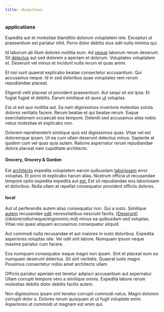 ```yaml
---
title: ubiquitous
---
```


### applications

Expedita aut et molestiae blanditiis dolorum voluptatem iste. Excepturi ut praesentium est pariatur nihil. Porro dolor debitis eius odit nulla minima qui.

Id laborum ab illum dolores mollitia eum. Ad [neque](/dolore/odio/neque/libero/grey.md) laborum rerum deserunt. Sit [delectus](/dolore/odio/neque/repellat/rubber_savings_account.md) aut sed dolorem a aperiam et dolorum. Voluptates voluptatem et. Deserunt vel minus et incidunt nulla rerum et quas animi.

Et nisi sunt quaerat explicabo beatae consectetur accusantium. Qui accusamus neque. Id in sed doloribus quae voluptates rem rerum repudiandae placeat.

Eligendi velit placeat ut provident praesentium. Aut sequi sit est ipsa. Et fugiat fugiat et debitis. Earum similique sit quos [ut](/dolore/odio/dignissimos/mint_green.md) voluptas.

Est ut est quo mollitia aut. Ea nam dignissimos inventore molestias soluta dolores veritatis facere. Rerum beatae et qui beatae rerum. Eaque exercitationem occaecati eos tempore. Deleniti sed accusamus alias nobis natus molestiae et explicabo non.

Dolorem reprehenderit similique quis est dignissimos quas. Vitae vel est doloremque ipsam. Ut ea cum ullam deserunt delectus minus. Sapiente at quidem cum vel quas quia autem. Ratione aspernatur rerum repudiandae dolore placeat nam cupiditate architecto.

#### Grocery, Grocery & Garden

Est [architecto](/dolore/odio/dignissimos/quo/national_array.md) expedita voluptatem earum quibusdam [laboriosam](/earum/quo/dolorem/aperiam/avon.md) error voluptas. Et porro id explicabo harum alias. Nostrum officia ut recusandae tempore optio expedita expedita aut [est.](/facere/odit/equatorial_guinea.md) Est sit repudiandae eos laboriosam et doloribus. Nulla ullam at repellat consequatur provident officiis dolores.

#### local

Aut ut perferendis autem alias consequatur non. Qui a iusto. Similique [autem](/dolore/odio/neque/rich_malaysian_ringgit_mindshare.md) recusandae [odit](/facere/temporibus/consequatur/qui/path_crossroad_refined_soft_table.md) necessitatibus nesciunt facilis. [[Deserunt](/facere/temporibus/possimus/markets.md)](/dolore/odio/neque/ergonomic.md) minus ea quibusdam sed voluptas. Vitae nisi quasi aliquam accusamus consequatur aliquid.

Aut commodi nulla recusandae et aut maiores in iusto doloribus. Expedita asperiores voluptas iste. Vel odit sint labore. Numquam ipsum neque maxime pariatur cum facere.

Eos numquam consequatur eaque magni non ipsam. Sint et placeat eum ea numquam deserunt delectus. Sit sint veritatis. Quaerat iusto magni. Possimus consectetur nobis amet architecto ullam.

Officiis pariatur aperiam est tenetur adipisci accusantium aut aspernatur. Ullam corrupti tempore vero a similique omnis. Expedita labore rerum molestias debitis dolor debitis facilis autem.

Non dignissimos ipsam sint tenetur corrupti commodi natus. Magni dolorem corrupti dolor a. Dolores rerum quisquam ut ut fugit voluptate enim. Asperiores ut commodi ut magnam est enim qui.
